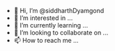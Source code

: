 - 👋 Hi, I’m @siddharthDyamgond
- 👀 I’m interested in ...
- 🌱 I’m currently learning ...
- 💞️ I’m looking to collaborate on ...
- 📫 How to reach me ...

<!---
siddharthDyamgond/siddharthDyamgond is a ✨ special ✨ repository because its `README.md` (this file) appears on your GitHub profile.
You can click the Preview link to take a look at your changes.
--->
